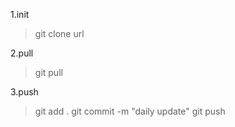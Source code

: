 
1.init
>git clone   url

2.pull
>git pull

3.push
>git add .
>git commit -m "daily update"
>git push
